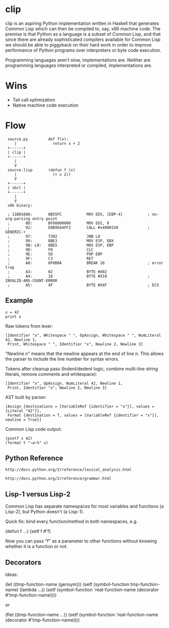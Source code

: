 clip
====

clip is an aspiring Python implementation written in Haskell that generates Common Lisp which can then be compiled to, say, x86 machine code. The premise is that Python as a language is a subset of Common Lisp, and that since there are already sophisticated compilers available for Common Lisp we should be able to piggyback on their hard work in order to improve performance of Python programs over interpreters or byte code execution.

Programming languages aren't slow, implementations are. Neither are programming languages interpreted or compiled, implementations are.

Wins
====

* Tail call optimization
* Native machine code execution

Flow
====

     source.py         def f(x):
        |                return x + 2
     +------+
     | clip |
     +------+
        |
        V
     source.lisp       (defun f (x)
        |                (+ x 2))
        V
     +------+
     | sbcl |
     +------+
        |
        V
     x86 binary:

     ; 11B0168A:       8B55FC           MOV EDX, [EBP-4]           ; no-arg-parsing entry point
     ;       8D:       BF08000000       MOV EDI, 8
     ;       92:       E8B9EA4FF2       CALL #x4000150             ; GENERIC-+
     ;       97:       7302             JNB L0
     ;       99:       8BE3             MOV ESP, EBX
     ;       9B: L0:   8BE5             MOV ESP, EBP
     ;       9D:       F8               CLC
     ;       9E:       5D               POP EBP
     ;       9F:       C3               RET
     ;       A0:       0F0B0A           BREAK 10                   ; error trap
     ;       A3:       02               BYTE #X02
     ;       A4:       18               BYTE #X18                  ; INVALID-ARG-COUNT-ERROR
     ;       A5:       4F               BYTE #X4F                  ; ECX

Example
-

    x = 42
    print x

Raw tokens from lexer:

    [Identifier "x", Whitespace " ", OpAssign, Whitespace " ", NumLiteral 42, Newline 1,
     Print, Whitespace " ", Identifier "x", Newline 2, Newline 3]

"Newline n" means that the newline appears at the end of line n. This
allows the parser to include the line number for syntax errors.

Tokens after cleanup pass (Indent/dedent logic, combine multi-line
string literals, remove comments and whitespace):

    [Identifier "x", OpAssign, NumLiteral 42, Newline 1,
     Print, Identifier "x", Newline 2, Newline 3]

AST built by parser:

    [Assign {destinations = [VariableRef {identifier = "x"}], values = [Literal "42"]},
     Format {destination = T, values = [VariableRef {identifier = "x"}], newline = True}]

Common Lisp code output:

    (psetf x 42)
    (format t "~a~%" x)

Python Reference
-

    http://docs.python.org/2/reference/lexical_analysis.html

    http://docs.python.org/2/reference/grammar.html

Lisp-1 versus Lisp-2
-

Common Lisp has separate namespaces for most variables and functions
(a Lisp-2), but Python doesn't (a Lisp-1).

Quick fix: bind every function/method in both namespaces, e.g.

(defun f ...)
(setf f #'f)

Now you can pass "f" as a parameter to other functions without knowing
whether it is a function or not.

Decorators
-

Ideas:

(let ((tmp-function-name (gensym)))
  (setf (symbol-function tmp-function-name) (lambda ...))
  (setf (symbol-function 'real-function-name (decorator #'tmp-function-name))))

or

(flet ((tmp-function-name ...))
  (setf (symbol-function 'real-function-name (decorator #'tmp-function-name))))
